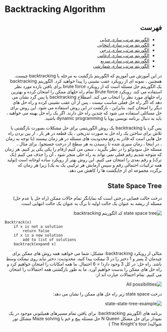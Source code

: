 # Backtracking Algorithm
<div dir="rtl">

## فهرست 
- [الگوریتم مرتب سازی حبابی](https://github.com/zahrafarrokhi/Bubble_sort#readme)
- [الگوریتم مرتب سازی انتخابی](https://github.com/zahrafarrokhi/Bubble_sort#readme)
- [الگوریتم مرتب سازی درجی](https://github.com/zahrafarrokhi/Bubble_sort#readme)
- [الگوریتم مرتب سازی ادغامی](https://github.com/zahrafarrokhi/Bubble_sort#readme)
- [الگوریتم مرتب سازی سریع](https://github.com/zahrafarrokhi/Bubble_sort#readme)
- [الگوریتم مرتب سازی شمارشی](https://github.com/zahrafarrokhi/Bubble_sort#readme)

در این آموزش می آموزیم که الگوریتم بازگشت به مرحله یا backtracking چیست. همچنین ، نمونه ای از رویکرد عقب نشینی را پیدا خواهید کرد.
الگوریتم backtracking یک الگوریتم حل مسئله است که از رویکرد brute force برای یافتن بازده مورد نظر استفاده می کند.
رویکرد Brute force تمام راه حلهای ممکن را امتحان کرده و بهترین راه حلهای مورد نظر را انتخاب می کند.
اصطلاح backtracking یا پس گرد نشان می دهد که اگر راه حل فعلی مناسب نیست ، پس از آن عقب نشینی کرده و راه حل های دیگر را امتحان کنید. بنابراین ، بازگشت در این روش استفاده می شود.
این روش برای حل مسائلی استفاده می شود که چندین راه حل دارند. اگر یک راه حل بهینه می خواهید ، باید به دنبال برنامه نویسی پویا یا dynamic programming باشید.

پس گرد یا backtracking یک روش الگوریتمی برای حل مشکلات بصورت بازگشتی با تلاش برای ساختن یک راه حل به صورت تدریجی ، یک قطعه در هر بار ، از بین بردن راه حل هایی است که قادر به رفع محدودیت های مسئله در هر زمان نیستند (با توجه به زمان ، در اینجا ، زمان سپری شده تا رسیدن به هر سطح از درخت جستجو).
برای مثال ، مسئله حل سودوکو را در نظر بگیرید ، سعی می کنیم ارقام را یکی یکی پر کنیم. هر زمان که متوجه شدیم رقم فعلی نمی تواند به راه حلی منجر شود ، آن را حذف می کنیم (بک ترک) و رقم بعدی را امتحان می کنیم. این روش بهتر از رویکرد ساده لوحانه است (تولید همه ترکیبات احتمالی رقم و سپس آزمایش هر ترکیبی یک به یک) زیرا هر زمان که برگردد مجموعه ای از جایگشت ها را کاهش می دهد.

## State Space Tree
درخت حالت فضایی درختی است که نمایانگر تمام حالات ممکن (راه حل یا عدم حل) مسئله از ریشه به عنوان یک حالت اولیه تا برگ به عنوان یک حالت انتهایی است.

![state space tree](https://cdn.programiz.com/sites/tutorial2program/files/ba-state-space-tree.png)
کد الگوریتم backtracking:
</div>

```
Backtrack(x)
    if x is not a solution
        return false
    if x is a new solution
        add to list of solutions
    backtrack(expand x)

```
<div dir="rtl">


مثالی از رویکرد backtracking:
مشکل: شما می خواهید همه روش های ممکن برای چیدمان 2 پسر و 1 دختر را در 3 نیمکت پیدا کنید. محدودیت: دختر نباید روی نیمکت وسط باشد.
راه حل: در کل 3 وجود دارد! = 6 احتمال. ما همه امکانات را امتحان خواهیم کرد و راه حل های ممکن را بدست خواهیم آورد. ما به طور بازگشتی همه احتمالات را امتحان می کنیم.
تمام احتمالات عبارت اند از:

![All possibilities](https://cdn.programiz.com/sites/tutorial2program/files/ba-possibilities.png)

درخت state space زیر راه حل های ممکن را نشان می دهد:

![state-state-tree-example](https://cdn.programiz.com/sites/tutorial2program/files/ba-state-state-tree-example.png)

برنامه های الگوریتم backtracking:
برای یافتن تمام مسیرهای همیلتونی موجود در یک نمودار 
برای حل مشکل N Queen
حل مسئله پیچ و خم یا Maze solving
مشکل تور شوالیه( The Knight's tour ) 












